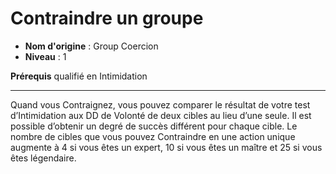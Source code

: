 # Contraindre un groupe

 * **Nom d'origine** : Group Coercion
 * **Niveau** : 1


<p><strong>Prérequis</strong> qualifié en Intimidation</p>
<hr>
<p>Quand vous Contraignez, vous pouvez comparer le résultat de votre test d’Intimidation aux DD de Volonté de deux cibles au lieu d’une seule. Il est possible d’obtenir un degré de succès différent pour chaque cible. Le nombre de cibles que vous pouvez Contraindre en une action unique augmente à 4 si vous êtes un expert, 10 si vous êtes un maître et 25 si vous êtes légendaire.</p>